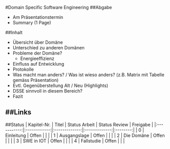 #Domain Specific Software Engineering
##Abgabe
  - Am Präsentationstermin
  - Summary (1 Page)

##Inhalt
  - Übersicht über Domäne
  - Unterschied zu anderen Domänen
  - Probleme der Domäne?
      - Energieeffizienz
  - Einfluss auf Entwicklung
  - Protokolle
  - Was macht man anders? / Was ist wieso anders? (z.B. Matrix mit Tabelle gemäss Präsentation)
  - Evtl. Gegenüberstellung Alt / Neu (Highlights)
  - DSSE sinnvoll in diesem Bereich?
  - Fazit

##Links
  - 
##Status
| Kapitel-Nr. |    Titel     | Status Arbeit | Status Review | Freigabe |
|:-----------:|:------------:|:-------------:|:-------------:|:--------:|
|      0      |  Einleitung  |     Offen     |               |          |
|      1      | Ausgangslage |     Offen     |               |          |
|      2      |  Die Domäne  |     Offen     |               |          |
|      3      |  SWE in IOT  |     Offen     |               |          |
|      4      |  Fallstudie  |     Offen     |               |          |
